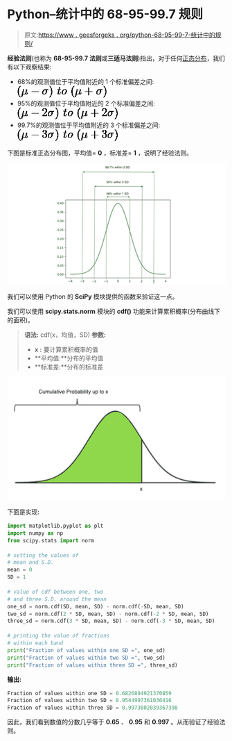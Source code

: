 # Python–统计中的 68-95-99.7 规则

> 原文:[https://www . geesforgeks . org/python-68-95-99-7-统计中的规则/](https://www.geeksforgeeks.org/python-68-95-99-7-rule-in-statistics/)

**经验法则**(也称为 **68-95-99.7 法则**或**三适马法则**)指出，对于任何[正态分布](https://www.geeksforgeeks.org/mathematics-probability-distributions-set-3-normal-distribution/)，我们有以下观察结果:

*   68%的观测值位于平均值附近的 1 个标准偏差之间:![(\mu-\sigma)\ to\ (\mu+\sigma)](img/4ba8da182a575f885b902d585bf2fd72.png "Rendered by QuickLaTeX.com")
*   95%的观测值位于平均值附近的 2 个标准偏差之间:![(\mu-2\sigma)\ to\ (\mu+2\sigma)](img/934cfa5fc20f39c708acc747305f9777.png "Rendered by QuickLaTeX.com")
*   99.7%的观测值位于平均值附近的 3 个标准偏差之间:![(\mu-3\sigma)\ to\ (\mu+3\sigma)](img/4042290b26d0642c78d1762fefad295e.png "Rendered by QuickLaTeX.com")

下图是标准正态分布图，平均值= **0** ，标准差= **1** ，说明了经验法则。

[![](img/b8e1ecf42ba98bf497864a7d1c2a0925.png)](https://media.geeksforgeeks.org/wp-content/uploads/20200624134047/chart11.jpg)

我们可以使用 Python 的 **SciPy** 模块提供的函数来验证这一点。

我们可以使用 **scipy.stats.norm** 模块的 **cdf()** 功能来计算累积概率(分布曲线下的面积)。

> **语法:** cdf(x，均值，SD)
> **参数:**
> 
> *   **x :** 要计算累积概率的值
> *   **平均值:**分布的平均值
> *   **标准差:**分布的标准差

[![](img/c13dd14100239e3ab7a92e2ea868b449.png)](https://media.geeksforgeeks.org/wp-content/uploads/20200624134228/chart2-copy.jpg)

下面是实现:

```py
import matplotlib.pyplot as plt
import numpy as np
from scipy.stats import norm

# setting the values of
# mean and S.D.
mean = 0
SD = 1

# value of cdf between one, two
# and three S.D. around the mean
one_sd = norm.cdf(SD, mean, SD) - norm.cdf(-SD, mean, SD)
two_sd = norm.cdf(2 * SD, mean, SD) - norm.cdf(-2 * SD, mean, SD)
three_sd = norm.cdf(3 * SD, mean, SD) - norm.cdf(-3 * SD, mean, SD)

# printing the value of fractions
# within each band
print("Fraction of values within one SD =", one_sd)
print("Fraction of values within two SD =", two_sd)
print("Fraction of values within three SD =", three_sd)
```

**输出:**

```py
Fraction of values within one SD = 0.6826894921370859
Fraction of values within two SD = 0.9544997361036416
Fraction of values within three SD = 0.9973002039367398

```

因此，我们看到数值的分数几乎等于 **0.65** 、 **0.95** 和 **0.997** 。从而验证了经验法则。